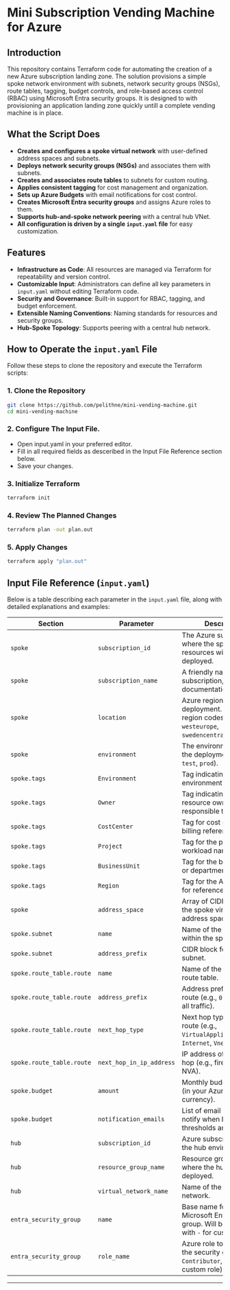# Mini Subscription Vending Machine for Azure

## Introduction

This repository contains Terraform code for automating the creation of a new Azure subscription landing zone. The solution provisions a simple spoke network environment with subnets, network security groups (NSGs), route tables, tagging, budget controls, and role-based access control (RBAC) using Microsoft Entra security groups. It is designed to with provisioning an application landing zone quickly untill a complete vending machine is in place.

## What the Script Does

- **Creates and configures a spoke virtual network** with user-defined address spaces and subnets.
- **Deploys network security groups (NSGs)** and associates them with subnets.
- **Creates and associates route tables** to subnets for custom routing.
- **Applies consistent tagging** for cost management and organization.
- **Sets up Azure Budgets** with email notifications for cost control.
- **Creates Microsoft Entra security groups** and assigns Azure roles to them.
- **Supports hub-and-spoke network peering** with a central hub VNet.
- **All configuration is driven by a single `input.yaml` file** for easy customization.

## Features

- **Infrastructure as Code**: All resources are managed via Terraform for repeatability and version control.
- **Customizable Input**: Administrators can define all key parameters in `input.yaml` without editing Terraform code.
- **Security and Governance**: Built-in support for RBAC, tagging, and budget enforcement.
- **Extensible Naming Conventions**: Naming standards for resources and security groups.
- **Hub-Spoke Topology**: Supports peering with a central hub network.

## How to Operate the `input.yaml` File

Follow these steps to clone the repository and execute the Terraform scripts:

### 1. Clone the Repository

```sh
git clone https://github.com/pelithne/mini-vending-machine.git
cd mini-vending-machine
```

### 2. Configure The Input File.

 - Open input.yaml in your preferred editor.
 - Fill in all required fields as desceribed in the Input File Reference section below.
 - Save your changes.

### 3. Initialize Terraform
```sh
terraform init
```

### 4. Review The Planned Changes 

```sh
terraform plan -out plan.out
```

### 5. Apply Changes 

```sh
terraform apply "plan.out"
```

## Input File Reference (`input.yaml`)

Below is a table describing each parameter in the `input.yaml` file, along with detailed explanations and examples:

| **Section**              | **Parameter**                | **Description**                                                                                       | **Example**                       |
|--------------------------|------------------------------|-------------------------------------------------------------------------------------------------------|------------------------------------|
| `spoke`                  | `subscription_id`            | The Azure subscription ID where the spoke resources will be deployed.                                 | `12345678-1234-1234-1234-123456789abc` |
| `spoke`                  | `subscription_name`          | A friendly name for the subscription, used for documentation/reference.                               | `alz-application-spoke`           |
| `spoke`                  | `location`                   | Azure region for resource deployment. Use Azure region codes (e.g., `westeurope`, `swedencentral`).   | `swedencentral`                   |
| `spoke`                  | `environment`                | The environment type for the deployment (e.g., `dev`, `test`, `prod`).                               | `prod`                            |
| `spoke.tags`             | `Environment`                | Tag indicating the environment type.                                                                  | `Prod`                            |
| `spoke.tags`             | `Owner`                      | Tag indicating the resource owner or responsible team.                                                | `ITOps`                           |
| `spoke.tags`             | `CostCenter`                 | Tag for cost center or billing reference.                                                             | `CC12345`                         |
| `spoke.tags`             | `Project`                    | Tag for the project or workload name.                                                                 | `AzureLandingZone`                |
| `spoke.tags`             | `BusinessUnit`               | Tag for the business unit or department.                                                              | `Retail`                          |
| `spoke.tags`             | `Region`                     | Tag for the Azure region, for reference.                                                              | `swedencentral`                   |
| `spoke`                  | `address_space`              | Array of CIDR blocks for the spoke virtual network address space.                                     | `["10.2.0.0/16"]`                 |
| `spoke.subnet`           | `name`                       | Name of the subnet within the spoke VNet.                                                             | `subnet-1`                        |
| `spoke.subnet`           | `address_prefix`             | CIDR block for the subnet.                                                                            | `10.2.1.0/24`                     |
| `spoke.route_table.route`| `name`                       | Name of the route in the route table.                                                                 | `default-route`                   |
| `spoke.route_table.route`| `address_prefix`             | Address prefix for the route (e.g., `0.0.0.0/0` for all traffic).                                     | `0.0.0.0/0`                       |
| `spoke.route_table.route`| `next_hop_type`              | Next hop type for the route (e.g., `VirtualAppliance`, `Internet`, `VnetLocal`).                      | `VirtualAppliance`                |
| `spoke.route_table.route`| `next_hop_in_ip_address`     | IP address of the next hop (e.g., firewall or NVA).                                                   | `10.0.1.4`                        |
| `spoke.budget`           | `amount`                     | Monthly budget amount (in your Azure billing currency).                                               | `50`                              |
| `spoke.budget`           | `notification_emails`        | List of email addresses to notify when budget thresholds are reached.                                 | `["admin@example.com"]`           |
| `hub`                    | `subscription_id`            | Azure subscription ID for the hub environment.                                                        | `abcdef12-3456-7890-abcd-ef1234567890` |
| `hub`                    | `resource_group_name`        | Resource group name where the hub VNet is deployed.                                                   | `hub-rg`                          |
| `hub`                    | `virtual_network_name`       | Name of the hub virtual network.                                                                      | `hub_vnet`                        |
| `entra_security_group`   | `name`                       | Base name for the Microsoft Entra security group. Will be suffixed with `-` for customization.        | `alz-prod-`                       |
| `entra_security_group`   | `role_name`                  | Azure role to assign to the security group (e.g., `Contributor`, `Reader`, or a custom role).         | `Contributor`                     |

---

